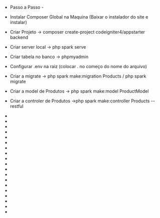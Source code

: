 - Passo a Passo -


- Instalar Composer Global na Maquina (Baixar o instalador do site e instalar)
- Criar Projeto -> composer create-project codeigniter4/appstarter backend
- Criar server local -> php spark serve
- Criar tabela no banco -> phpmyadmin
- Configurar .env na raiz (colocar . no começo do nome do arquivo)
- Criar a migrate -> php spark make:migration Products /  php spark migrate
- Criar a model de Produtos -> php spark make:model ProductModel
- Criar a controler de Produtos ->php spark make:controller Products --restful
- 
- 
- 
- 
- 
- 
- 
- 
- 
- 
- 
- 
- 
- 
- 
- 
- 
- 
- 